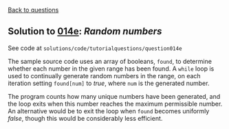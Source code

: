 [Back to questions](../README.md)

## Solution to [014e](../questions/014e.md): *Random numbers*

See code at `solutions/code/tutorialquestions/question014e`

The sample source code uses an array of booleans,
`found`, to determine whether each number in the given range has been found.
A `while` loop is used to continually generate random numbers in the range,
on each iteration setting `found[num]` to *true*, where `num`
is the generated number.

The program counts how many unique numbers have been generated, and the loop exits when this
number reaches the maximum permissible number.  An alternative would be to exit the loop
when `found` becomes uniformly *false*, though this would be considerably
less efficient.

